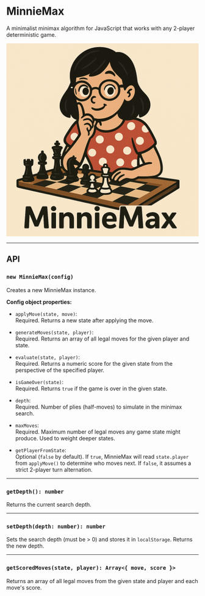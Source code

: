 # MinnieMax

A minimalist minimax algorithm for JavaScript that works with any 2-player deterministic game.

![Minnie Max](./logo.png)

---

## API

### `new MinnieMax(config)`

Creates a new MinnieMax instance.

**Config object properties:**

- `applyMove(state, move)`:  
  Required. Returns a new state after applying the move.

- `generateMoves(state, player)`:  
  Required. Returns an array of all legal moves for the given player and state.

- `evaluate(state, player)`:  
  Required. Returns a numeric score for the given state from the perspective of the specified player.

- `isGameOver(state)`:  
  Required. Returns `true` if the game is over in the given state.

- `depth`:  
  Required. Number of plies (half-moves) to simulate in the minimax search.

- `maxMoves`:  
  Required. Maximum number of legal moves any game state might produce. Used to weight deeper states.

- `getPlayerFromState`:  
  Optional (`false` by default). If `true`, MinnieMax will read `state.player` from `applyMove()` to determine who moves next. If `false`, it assumes a strict 2-player turn alternation.

---

### `getDepth(): number`

Returns the current search depth.

---

### `setDepth(depth: number): number`

Sets the search depth (must be > 0) and stores it in `localStorage`. Returns the new depth.

---

### `getScoredMoves(state, player): Array<{ move, score }>`

Returns an array of all legal moves from the given state and player and each move's score.

